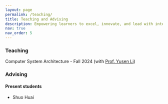 ```yaml
---
layout: page
permalink: /teaching/
title: Teaching and Advising
description: Empowering learners to excel, innovate, and lead with integrity
nav: true
nav_order: 5
---
```


### Teaching

Computer System Architecture - Fall 2024 (with [Prof. Yusen Li](https://cc.nankai.edu.cn/2021/0323/c13619a548881/page.htm))

### Advising

#### Present students

- Shuo Huai

<!-- For now, this page is assumed to be a static description of your courses. You can convert it to a collection similar to `_projects/` so that you can have a dedicated page for each course. -->

<!-- Organize your courses by years, topics, or universities, however you like! -->

